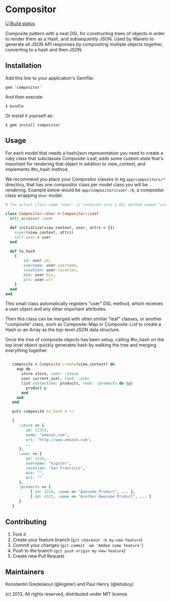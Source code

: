 Compositor
=====

[![Build status](https://secure.travis-ci.org/wanelo/compositor.png)](http://travis-ci.org/wanelo/compositor)

Composite pattern with a neat DSL for constructing trees of objects in order to render them as a Hash, and subsequently
JSON.  Used by Wanelo to generate all JSON API responses by compositing multiple objects together, converting to
a hash and then JSON.


## Installation

Add this line to your application's Gemfile:

    gem 'compositor'

And then execute:

    $ bundle

Or install it yourself as:

    $ gem install compositor

## Usage

For each model that needs a hash/json representation you need to create a ruby class that subclasses Composite::Leaf,
adds some custom state that's important for rendering that object in addition to view_context, and implements #to_hash
method.

We recommend you place your Compositor classes in eg ```app/compositors/*``` directory, that has one compositor
class per model class you will be rendering. Example below would be ```app/compositors/user.rb```, a compositor class
wrapping ```User``` model.

```ruby
# The actual class name "User" is convered into a DSL method named "user", shown later.

class Compositor::User < Compositor::Leaf
  attr_accessor :user

  def initialize(view_context, user, attrs = {})
    super(view_context, attrs)
    self.user = user
  end

  def to_hash
    {
        id: user.id,
        username: user.username,
        location: user.location,
        bio: user.bio,
        url: user.url
    }
  end
end
```

This small class automatically registers "user" DSL method, which receives a user object and any other
important attributes.

Then this class can be merged with other similar "leaf" classes, or another "composite" class, such as
Composite::Map or Composite::List to create a Hash or an Array as the top-level JSON data structure.

Once the tree of composite objects has been setup, calling #to_hash on the top level object quickly
generates hash by walking the tree and merging everything together.



```ruby

   composite = Composite.create(view_context) do
     map do
       store store, root: :store
       user current_user, root: :user
       list collection: products, root: :products do |p|
         product p
       end
     end
   end

   puts composite.to_hash # =>

   {
      :store => {
         id: 12354,
         name: "amazon.com",
         url: "http://www.amazon.com",
         ..
      },
      :user => {
         id: 1234,
         username: "kigster",
         location: "San Francisco",
         bio: "",
         url: ""
      },
      :products => {
           [ id: 1234, :name => "Awesome Product", ... ],
           [ id: 4325, :name => "Another Awesome Product", ... ]
      }
   }
```

## Contributing

1. Fork it
2. Create your feature branch (`git checkout -b my-new-feature`)
3. Commit your changes (`git commit -am 'Added some feature'`)
4. Push to the branch (`git push origin my-new-feature`)
5. Create new Pull Request

## Maintainers

Konstantin Gredeskoul (@kigster) and Paul Henry (@letuboy)

(c) 2013, All rights reserved, distributed under MIT license.
